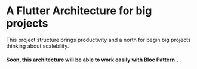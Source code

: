 # A Flutter Architecture for big projects

This project structure brings productivity and a north for begin big projects thinking about scalebility.

#### Soon, this architecture will be able to work easily with Bloc Pattern..
